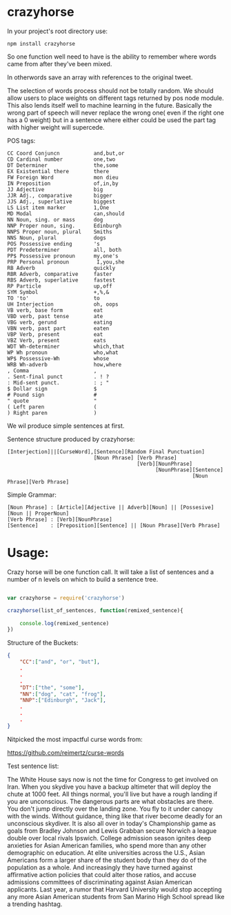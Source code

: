 crazyhorse
==========

In your project's root directory use:
```
npm install crazyhorse
```

So one function well need to have is the ability to remember where words came from after they've been mixed.

In otherwords save an array with references to the original tweet.

The selection of words process should not be totally random. We should allow users to place weights on different tags returned by pos node module. This also lends itself well to machine learning in the future.
Basically the wrong part of speech will never replace the wrong one( even if the right one has a 0 weight) but in a sentence where either could be used the part tag with higher weight will supercede. 

POS tags:
```
CC Coord Conjuncn           and,but,or
CD Cardinal number          one,two
DT Determiner               the,some
EX Existential there        there
FW Foreign Word             mon dieu
IN Preposition              of,in,by
JJ Adjective                big
JJR Adj., comparative       bigger
JJS Adj., superlative       biggest
LS List item marker         1,One
MD Modal                    can,should
NN Noun, sing. or mass      dog
NNP Proper noun, sing.      Edinburgh
NNPS Proper noun, plural    Smiths
NNS Noun, plural            dogs
POS Possessive ending       's
PDT Predeterminer           all, both
PP$ Possessive pronoun      my,one's
PRP Personal pronoun         I,you,she
RB Adverb                   quickly
RBR Adverb, comparative     faster
RBS Adverb, superlative     fastest
RP Particle                 up,off
SYM Symbol                  +,%,&
TO 'to'                     to
UH Interjection             oh, oops
VB verb, base form          eat
VBD verb, past tense        ate
VBG verb, gerund            eating
VBN verb, past part         eaten
VBP Verb, present           eat
VBZ Verb, present           eats
WDT Wh-determiner           which,that
WP Wh pronoun               who,what
WP$ Possessive-Wh           whose
WRB Wh-adverb               how,where
, Comma                     ,
. Sent-final punct          . ! ?
: Mid-sent punct.           : ; "
$ Dollar sign               $
# Pound sign                #
" quote                     "
( Left paren                (
) Right paren               )
```
We wil produce simple sentences at first.

Sentence structure produced by crazyhorse:
```
[Interjection]||[CurseWord],[Sentence][Random Final Punctuation]
						   	[Noun Phrase] [Verb Phrase]
										  [Verb][NounPhrase]
										  	    [NounPhrase][Sentence]
										  				    [Noun Phrase][Verb Phrase]
```
Simple Grammar:
```
[Noun Phrase] : [Article][Adjective || Adverb][Noun] || [Possesive][Noun || ProperNoun]
[Verb Phrase] : [Verb][NounPhrase]
[Sentence]    : [Preposition][Sentence] || [Noun Phrase][Verb Phrase]
```

Usage:
======

Crazy horse will be one function call. It will take a list of sentences and a number of n levels on which to build a sentence tree. 

```javascript

var crazyhorse = require('crazyhorse')

crazyhorse(list_of_sentences, function(remixed_sentence){
	
	console.log(remixed_sentence)
})
```

Structure of the Buckets:
```JSON
{
	"CC":["and", "or", "but"],
	.
	.
	.
	"DT":["the", "some"],
	"NN":["dog", "cat", "frog"],
	"NNP":["Edinburgh", "Jack"],
	.
	.
	.
}
```

Nitpicked the most impactful curse words from:

https://github.com/reimertz/curse-words


Test sentence list:

The White House says now is not the time for Congress to get involved on Iran. When you skydive you have a backup altimeter that will deploy the chute at 1000 feet. All things normal, you'll live but have a rough landing if you are unconscious. The dangerous parts are what obstacles are there. You don't jump directly over the landing zone. You fly to it under canopy with the winds. Without guidance, thing like that river become deadly for an unconscious skydiver. It is also all over in today's Championship game as goals from Bradley Johnson and Lewis Grabban secure Norwich a league double over local rivals Ipswich. College admission season ignites deep anxieties for Asian American families, who spend more than any other demographic on education. At elite universities across the U.S., Asian Americans form a larger share of the student body than they do of the population as a whole. And increasingly they have turned against affirmative action policies that could alter those ratios, and accuse admissions committees of discriminating against Asian American applicants. Last year, a rumor that Harvard University would stop accepting any more Asian American students from San Marino High School spread like a trending hashtag.

